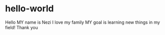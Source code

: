 # hello-world
Hello 
MY name is Nezi
I love my family
MY goal is learning new things in my field!
Thank you 
